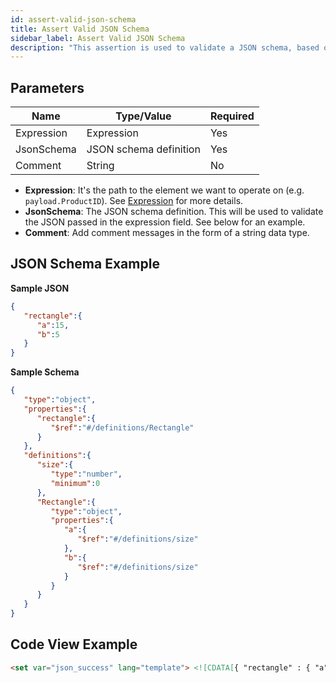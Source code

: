 ```yaml
---
id: assert-valid-json-schema
title: Assert Valid JSON Schema
sidebar_label: Assert Valid JSON Schema
description: "This assertion is used to validate a JSON schema, based on the provided schema definition."
---
```


## Parameters

| **Name** | **Type/Value** | **Required** |
| --- | --- | --- |
| Expression | Expression | Yes |
| JsonSchema | JSON schema definition | Yes |
| Comment | String | No |

* __Expression__: It's the path to the element we want to operate on (e.g. `payload.ProductID`). See [Expression](https://apifortress.com/doc/expression/) for more details.
* __JsonSchema__: The JSON schema definition. This will be used to validate the JSON passed in the expression field. See below for an example.
* __Comment__: Add comment messages in the form of a string data type.

## JSON Schema Example

__Sample JSON__

```json
{
   "rectangle":{
      "a":15,
      "b":5
   }
}
```

__Sample Schema__

```json
{
   "type":"object",
   "properties":{
      "rectangle":{
         "$ref":"#/definitions/Rectangle"
      }
   },
   "definitions":{
      "size":{
         "type":"number",
         "minimum":0
      },
      "Rectangle":{
         "type":"object",
         "properties":{
            "a":{
               "$ref":"#/definitions/size"
            },
            "b":{
               "$ref":"#/definitions/size"
            }
         }
      }
   }
}
```

## Code View Example

```html
<set var="json_success" lang="template"> <![CDATA[{ "rectangle" : { "a" : 15, "b" : 5 } }]]> </set> <assert-valid-jsonschema expression="json_success"> <![CDATA[{ "type" : "object", "properties" : { "rectangle" : {"$ref" : "#/definitions/Rectangle" } }, "definitions" : { "size" : { "type" : "number", "minimum" : 0 }, "Rectangle" : { "type" : "object", "properties" : { "a" : {"$ref" : "#/definitions/size"}, "b" : {"$ref" : "#/definitions/size"} } } } }]]> </assert-valid-jsonschema>
```
